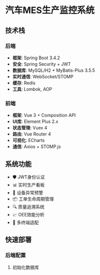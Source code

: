 # 汽车MES生产监控系统

## 技术栈
### 后端
- **框架**: Spring Boot 3.4.2
- **安全**: Spring Security + JWT
- **数据库**: MySQL/H2 + MyBatis-Plus 3.5.5
- **实时通信**: WebSocket/STOMP
- **缓存**: Redis
- **工具**: Lombok, AOP

### 前端
- **框架**: Vue 3 + Composition API
- **UI库**: Element Plus 2.x
- **状态管理**: Vuex 4
- **路由**: Vue Router 4
- **可视化**: ECharts
- **通信**: Axios + STOMP.js

## 系统功能
- 🛡️ JWT身份认证
- 📊 实时生产看板
- 🔔 设备异常预警
- 📦 工单生命周期管理
- 🔍 质量追溯系统
- 📈 OEE效能分析
- 📱 多终端适配

## 快速部署
### 后端配置
1. 初始化数据库
